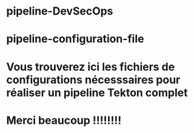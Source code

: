 # pipeline-DevSecOps
# pipeline-configuration-file
# Vous trouverez ici les fichiers de configurations nécesssaires pour réaliser un pipeline Tekton complet
# Merci beaucoup !!!!!!!!
